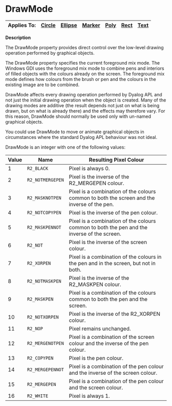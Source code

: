 




<h1 class="heading"><span class="name">DrawMode</span></h1>

| Applies To: | [Circle](../a-z/circle.md) | [Ellipse](../a-z/ellipse.md) | [Marker](../a-z/marker.md) | [Poly](../a-z/poly.md) | [Rect](../a-z/rect.md) | [Text](../a-z/text.md) |
| --- | --- | --- | --- | --- | --- | ---  |


**Description**


The DrawMode property provides direct control over the low-level drawing operation performed by graphical objects.



The DrawMode property specifies the current foreground mix mode. The Windows GDI uses the foreground mix mode to combine pens and interiors of filled objects with the colours already on the screen. The foreground mix mode defines how colours from the brush or pen and the colours in the existing image are to be combined.


DrawMode affects every drawing operation performed by Dyalog APL and not just the initial drawing operation when the object is created. Many of the drawing modes are additive (the result depends not just on what is being drawn, but on what is already there) and the effects may therefore vary. For this reason, DrawMode should normally be used only with un-named graphical objects.


You could use DrawMode to move or animate graphical objects in circumstances where the standard Dyalog APL behaviour was not ideal.



DrawMode is an integer with one of the following values:


| Value | Name | Resulting Pixel Colour |
| --- | --- | ---  |
| 1 | `R2_BLACK` | Pixel is always 0. |
| 2 | `R2_NOTMERGEPEN` | Pixel is the inverse of the R2_MERGEPEN colour. |
| 3 | `R2_MASKNOTPEN` | Pixel is a combination of the colours common to both the screen and the inverse of the pen. |
| 4 | `R2_NOTCOPYPEN` | Pixel is the inverse of the pen colour. |
| 5 | `R2_MASKPENNOT` | Pixel is a combination of the colours common to both the pen and the inverse of the screen. |
| 6 | `R2_NOT` | Pixel is the inverse of the screen colour. |
| 7 | `R2_XORPEN` | Pixel is a combination of the colours in the pen and in the screen, but not in both. |
| 8 | `R2_NOTMASKPEN` | Pixel is the inverse of the R2_MASKPEN colour. |
| 9 | `R2_MASKPEN` | Pixel is a combination of the colours common to both the pen and the screen. |
| 10 | `R2_NOTXORPEN` | Pixel is the inverse of the R2_XORPEN colour. |
| 11 | `R2_NOP` | Pixel remains unchanged. |
| 12 | `R2_MERGENOTPEN` | Pixel is a combination of the screen colour and the inverse of the pen colour. |
| 13 | `R2_COPYPEN` | Pixel is the pen colour. |
| 14 | `R2_MERGEPENNOT` | Pixel is a combination of the pen colour and the inverse of the screen colour. |
| 15 | `R2_MERGEPEN` | Pixel is a combination of the pen colour and the screen colour. |
| 16 | `R2_WHITE` | Pixel is always 1. |



